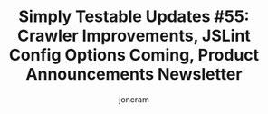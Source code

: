 ---
title: "Simply Testable Updates #55: Crawler Improvements, JSLint Config Options Coming, Product Announcements Newsletter"
short_title: "Simply Testable Updates #55: Crawler Improvements, JSLint Config Options"
author: joncram
newsletter:
    issue_number: 55th
    url: https://us5.campaign-archive1.com/?u=ac75e33d993d2b502e333ddd0&amp;id=4a5a9d7bf1
    closing_sentence: Expect the next newsletter a week from now on September 11.
    highlights:
        - site crawler improvements released, now auto-crawl with ease
        - JSLint config options coming and I mean it this time
        - first product announcement newsletter sent
---